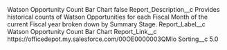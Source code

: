 <?xml version="1.0" encoding="UTF-8"?>
<CustomMetadata xmlns="http://soap.sforce.com/2006/04/metadata" xmlns:xsi="http://www.w3.org/2001/XMLSchema-instance" xmlns:xsd="http://www.w3.org/2001/XMLSchema">
    <label>Watson Opportunity Count Bar Chart</label>
    <protected>false</protected>
    <values>
        <field>Report_Description__c</field>
        <value xsi:type="xsd:string">Provides historical counts of Watson Opportunities for each Fiscal Month of the current Fiscal year broken down by Summary Stage.</value>
    </values>
    <values>
        <field>Report_Label__c</field>
        <value xsi:type="xsd:string">Watson Opportunity Count Bar Chart</value>
    </values>
    <values>
        <field>Report_Link__c</field>
        <value xsi:type="xsd:string">https://officedepot.my.salesforce.com/00OE0000003QMIo</value>
    </values>
    <values>
        <field>Sorting__c</field>
        <value xsi:type="xsd:double">5.0</value>
    </values>
</CustomMetadata>
